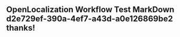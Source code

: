 <properties
ms.topic="hero-topic"
ms.test1="hero-topic"
ms.test2="test"/>

## OpenLocalization Workflow Test MarkDown d2e729ef-390a-4ef7-a43d-a0e126869be2 thanks!
